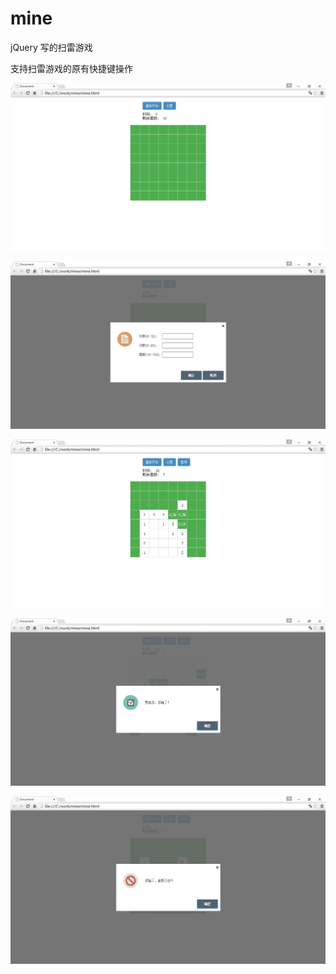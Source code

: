 # mine
jQuery 写的扫雷游戏

支持扫雷游戏的原有快捷键操作

![](https://raw.githubusercontent.com/Mr-jing/mine/master/screenshots/mine-1.jpg)

![](https://raw.githubusercontent.com/Mr-jing/mine/master/screenshots/mine-2.jpg)

![](https://raw.githubusercontent.com/Mr-jing/mine/master/screenshots/mine-3.jpg)

![](https://raw.githubusercontent.com/Mr-jing/mine/master/screenshots/mine-4.jpg)

![](https://raw.githubusercontent.com/Mr-jing/mine/master/screenshots/mine-5.jpg)
